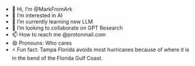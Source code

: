 - 👋 Hi, I’m @MarkFromArk
- 👀 I’m interested in AI
- 🌱 I’m currently learning new LLM
- 💞️ I’m looking to collaborate on GPT Research
- 📫 How to reach me @protonmail.com
- 😄 Pronouns: Who cares
- ⚡ Fun fact: Tampa Florida avoids most hurricanes because of where it is in the bend of the Florida Gulf Coast.

<!---
MarkFromArk/MarkFromArk is a ✨ special ✨ repository because its `README.md` (this file) appears on your GitHub profile.
You can click the Preview link to take a look at your changes.
--->
